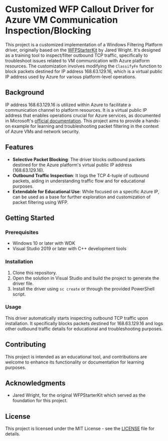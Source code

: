 # Customized WFP Callout Driver for Azure VM Communication Inspection/Blocking

This project is a customized implementation of a Windows Filtering Platform driver, originally based on the [WFPStarterKit](https://github.com/JaredWright/WFPStarterKit/tree/master) by Jared Wright. 
It's designed as a training tool to inspect/filter outbound TCP traffic, specifically to troubleshoot issues related to VM communication with Azure platform resources. 
The customization involves modifying the `ClassifyFn` function to block packets destined for IP address 168.63.129.16, which is a virtual public IP address used by Azure for various platform-level operations.

## Background

IP address 168.63.129.16 is utilized within Azure to facilitate a communication channel to platform resources. 
It is a virtual public IP address that enables operations crucial for Azure services, as documented in Microsoft's [official documentation](https://learn.microsoft.com/en-us/azure/virtual-network/what-is-ip-address-168-63-129-16). 
This project aims to provide a hands-on example for learning and troubleshooting packet filtering in the context of Azure VMs and network security.

## Features

- **Selective Packet Blocking**: The driver blocks outbound packets destined for the Azure platform's virtual public IP address (168.63.129.16).
- **Outbound Traffic Inspection**: It logs the TCP 4-tuple of outbound packets, aiding in understanding traffic flow and for educational purposes.
- **Extendable for Educational Use**: While focused on a specific Azure IP, can be used as a base for further exploration and customization of packet filtering using WFP.

## Getting Started

### Prerequisites

- Windows 10 or later with WDK
- Visual Studio 2019 or later with C++ development tools

### Installation

1. Clone this repository.
2. Open the solution in Visual Studio and build the project to generate the driver file.
3. Install the driver using `sc create` or through the provided PowerShell script.

### Usage

This driver automatically starts inspecting outbound TCP traffic upon installation. It specifically blocks packets destined for 168.63.129.16 and logs other outbound traffic details for educational and troubleshooting purposes.

## Contributing

This project is intended as an educational tool, and contributions are welcome to enhance its functionality or documentation for learning purposes.

## Acknowledgments

- Jared Wright, for the original WFPStarterKit which served as the foundation for this project.

## License

This project is licensed under the MIT License - see the [LICENSE](LICENSE) file for details.
